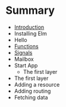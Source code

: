 # Summary

* [Introduction](README.md)
* Installing Elm
* Hello
* [Functions](chapter1.md)
* [Signals](signals.md)
* Mailbox
* Start App
   * The first layer
* The first layer
* Adding a resource
* Adding routing
* Fetching data

